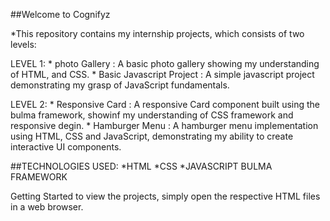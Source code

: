 ##Welcome to Cognifyz

*This repository contains my internship projects, which consists of two levels:

LEVEL 1:
    * photo Gallery : A basic photo gallery showing my understanding of HTML, and CSS.
    * Basic Javascript Project : A simple javascript project demonstrating my grasp of JavaScript fundamentals.
    
LEVEL 2:
    * Responsive Card : A responsive Card component built using the bulma framework, showinf my understanding of CSS framework and responsive degin.
    * Hamburger Menu : A hamburger menu implementation using HTML, CSS and JavaScript, demonstrating my ability to create interactive UI components.

 ##TECHNOLOGIES USED:
 *HTML
 *CSS
 *JAVASCRIPT
 BULMA FRAMEWORK

 Getting Started
   to view the projects, simply open the respective HTML files in a web browser.
      
      
